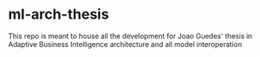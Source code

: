 # ml-arch-thesis
This repo is meant to house all the development for Joao Guedes' thesis in Adaptive Business Intelligence architecture and all model interoperation
